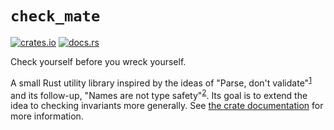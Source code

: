 # `check_mate`

[![crates.io](https://img.shields.io/crates/v/check_mate?logo=rust&style=flat-square)](https://crates.io/crates/check_mate)
[![docs.rs](https://img.shields.io/docsrs/check_mate?logo=rust&style=flat-square)](https://docs.rs/check_mate)

Check yourself before you wreck yourself.

A small Rust utility library inspired by the ideas of "Parse, don't validate"<sup>[1]</sup> and its follow-up, "Names are not type safety"<sup>[2]</sup>.
Its goal is to extend the idea to checking invariants more generally.
See [the crate documentation](https://docs.rs/check_mate) for more information.

[1]: https://lexi-lambda.github.io/blog/2019/11/05/parse-don-t-validate/
[2]: https://lexi-lambda.github.io/blog/2020/11/01/names-are-not-type-safety/
